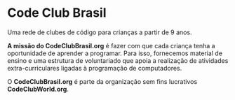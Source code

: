 Code Club Brasil
===============

Uma rede de clubes de código para crianças a partir de 9 anos.

**A missão do CodeClubBrasil.org** é fazer com que cada criança tenha a oportunidade de aprender a programar. Para isso, fornecemos material de ensino e uma estrutura de voluntariado que apoia a realização de atividades extra-curriculares ligadas à programação de computadores.

O **CodeClubBrasil.org** é parte da organização sem fins lucrativos **CodeClubWorld.org**.
